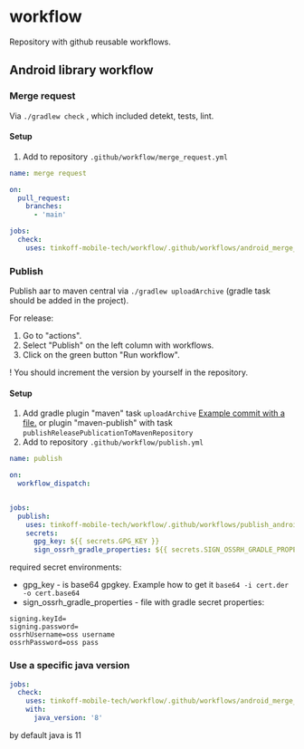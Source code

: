 # workflow

Repository with github reusable workflows. 

## Android library workflow

### Merge request 

Via `./gradlew check` , which included detekt, tests, lint.

#### Setup

1. Add to repository `.github/workflow/merge_request.yml`
```yml
name: merge request

on:
  pull_request:
    branches:
      - 'main'

jobs:
  check:
    uses: tinkoff-mobile-tech/workflow/.github/workflows/android_merge_request.yml@main
```

### Publish 

Publish aar to maven central via `./gradlew uploadArchive` (gradle task should be added in the project).

For release:
1. Go to "actions".
2. Select "Publish" on the left column with workflows.
3. Click on the green button "Run workflow".

! You should increment the version by yourself in the repository.

#### Setup

1. Add gradle plugin "maven" task `uploadArchive` [Example commit with a file.](https://github.com/tinkoff-mobile-tech/TinkoffID-Android/pull/12/commits/d24a2b3c2cd9f280f832e6c0ba10da061caf0864) or plugin "maven-publish" with task `publishReleasePublicationToMavenRepository`
2. Add to repository `.github/workflow/publish.yml`
```yml
name: publish

on:
  workflow_dispatch:


jobs:
  publish:
    uses: tinkoff-mobile-tech/workflow/.github/workflows/publish_android_aar.yml@main
    secrets:
      gpg_key: ${{ secrets.GPG_KEY }}
      sign_ossrh_gradle_properties: ${{ secrets.SIGN_OSSRH_GRADLE_PROPERTIES }}
```

required secret environments:
- gpg_key - is base64 gpgkey. Example how to get it `base64 -i cert.der -o cert.base64`
- sign_ossrh_gradle_properties - file with gradle secret properties:
```properties
signing.keyId=
signing.password=
ossrhUsername=oss username
ossrhPassword=oss pass
```

### Use a specific java version

```yaml
jobs:
  check:
    uses: tinkoff-mobile-tech/workflow/.github/workflows/android_merge_request.yml@main
    with:
      java_version: '8'
```

by default java is 11